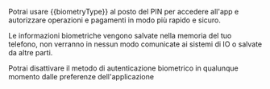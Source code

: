 Potrai usare {{biometryType}} al posto del PIN per accedere all'app e autorizzare operazioni e pagamenti in modo più rapido e sicuro.

Le informazioni biometriche vengono salvate nella memoria del tuo telefono, non verranno in nessun modo comunicate ai sistemi di IO o salvate da altre parti.

Potrai disattivare il metodo di autenticazione biometrico in qualunque momento dalle preferenze dell'applicazione